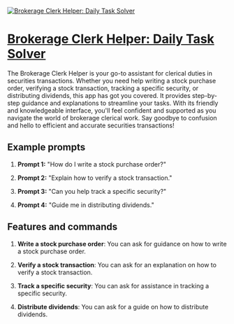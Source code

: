 [![Brokerage Clerk Helper: Daily Task Solver](https://files.oaiusercontent.com/file-jYhOuJV0RXfad4ukJEzby6mq?se=2123-10-18T14%3A09%3A13Z&sp=r&sv=2021-08-06&sr=b&rscc=max-age%3D31536000%2C%20immutable&rscd=attachment%3B%20filename%3De013ac3c-9194-4140-ba2d-fba7233f7891.png&sig=UdeS14Z/gc4cjhT%2BrWx%2B9iDHZLhuk%2BzT501mPGBRuMA%3D)](https://chat.openai.com/g/g-LUgp1BS78-brokerage-clerk-helper-daily-task-solver)

# [Brokerage Clerk Helper: Daily Task Solver](https://chat.openai.com/g/g-LUgp1BS78-brokerage-clerk-helper-daily-task-solver)

The Brokerage Clerk Helper is your go-to assistant for clerical duties in securities transactions. Whether you need help writing a stock purchase order, verifying a stock transaction, tracking a specific security, or distributing dividends, this app has got you covered. It provides step-by-step guidance and explanations to streamline your tasks. With its friendly and knowledgeable interface, you'll feel confident and supported as you navigate the world of brokerage clerical work. Say goodbye to confusion and hello to efficient and accurate securities transactions!

## Example prompts

1. **Prompt 1:** "How do I write a stock purchase order?"

2. **Prompt 2:** "Explain how to verify a stock transaction."

3. **Prompt 3:** "Can you help track a specific security?"

4. **Prompt 4:** "Guide me in distributing dividends."

## Features and commands

1. **Write a stock purchase order**: You can ask for guidance on how to write a stock purchase order.

2. **Verify a stock transaction**: You can ask for an explanation on how to verify a stock transaction.

3. **Track a specific security**: You can ask for assistance in tracking a specific security.

4. **Distribute dividends**: You can ask for a guide on how to distribute dividends.